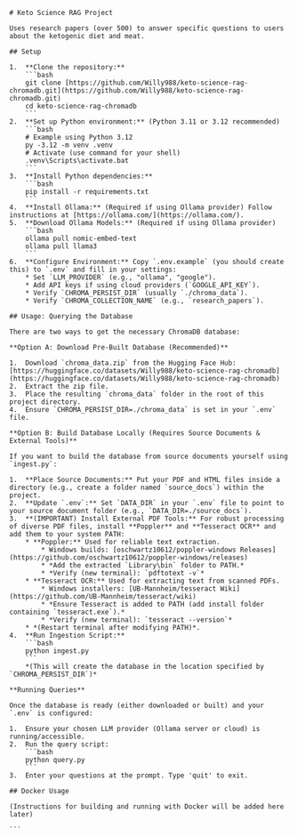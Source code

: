     # Keto Science RAG Project

    Uses research papers (over 500) to answer specific questions to users about the ketogenic diet and meat.

    ## Setup

    1.  **Clone the repository:**
        ```bash
        git clone [https://github.com/Willy988/keto-science-rag-chromadb.git](https://github.com/Willy988/keto-science-rag-chromadb.git)
        cd keto-science-rag-chromadb
        ```
    2.  **Set up Python environment:** (Python 3.11 or 3.12 recommended)
        ```bash
        # Example using Python 3.12
        py -3.12 -m venv .venv
        # Activate (use command for your shell)
        .venv\Scripts\activate.bat
        ```
    3.  **Install Python dependencies:**
        ```bash
        pip install -r requirements.txt
        ```
    4.  **Install Ollama:** (Required if using Ollama provider) Follow instructions at [https://ollama.com/](https://ollama.com/).
    5.  **Download Ollama Models:** (Required if using Ollama provider)
        ```bash
        ollama pull nomic-embed-text
        ollama pull llama3
        ```
    6.  **Configure Environment:** Copy `.env.example` (you should create this) to `.env` and fill in your settings:
        * Set `LLM_PROVIDER` (e.g., "ollama", "google").
        * Add API keys if using cloud providers (`GOOGLE_API_KEY`).
        * Verify `CHROMA_PERSIST_DIR` (usually `./chroma_data`).
        * Verify `CHROMA_COLLECTION_NAME` (e.g., `research_papers`).

    ## Usage: Querying the Database

    There are two ways to get the necessary ChromaDB database:

    **Option A: Download Pre-Built Database (Recommended)**

    1.  Download `chroma_data.zip` from the Hugging Face Hub: [https://huggingface.co/datasets/Willy988/keto-science-rag-chromadb](https://huggingface.co/datasets/Willy988/keto-science-rag-chromadb)
    2.  Extract the zip file.
    3.  Place the resulting `chroma_data` folder in the root of this project directory.
    4.  Ensure `CHROMA_PERSIST_DIR=./chroma_data` is set in your `.env` file.

    **Option B: Build Database Locally (Requires Source Documents & External Tools)**

    If you want to build the database from source documents yourself using `ingest.py`:

    1.  **Place Source Documents:** Put your PDF and HTML files inside a directory (e.g., create a folder named `source_docs`) within the project.
    2.  **Update `.env`:** Set `DATA_DIR` in your `.env` file to point to your source document folder (e.g., `DATA_DIR=./source_docs`).
    3.  **(IMPORTANT) Install External PDF Tools:** For robust processing of diverse PDF files, install **Poppler** and **Tesseract OCR** and add them to your system PATH:
        * **Poppler:** Used for reliable text extraction.
            * Windows builds: [oschwartz10612/poppler-windows Releases](https://github.com/oschwartz10612/poppler-windows/releases)
            * *Add the extracted `Library\bin` folder to PATH.*
            * *Verify (new terminal): `pdftotext -v`*
        * **Tesseract OCR:** Used for extracting text from scanned PDFs.
            * Windows installers: [UB-Mannheim/tesseract Wiki](https://github.com/UB-Mannheim/tesseract/wiki)
            * *Ensure Tesseract is added to PATH (add install folder containing `tesseract.exe`).*
            * *Verify (new terminal): `tesseract --version`*
        * *(Restart terminal after modifying PATH)*.
    4.  **Run Ingestion Script:**
        ```bash
        python ingest.py
        ```
        *(This will create the database in the location specified by `CHROMA_PERSIST_DIR`)*

    **Running Queries**

    Once the database is ready (either downloaded or built) and your `.env` is configured:

    1.  Ensure your chosen LLM provider (Ollama server or cloud) is running/accessible.
    2.  Run the query script:
        ```bash
        python query.py
        ```
    3.  Enter your questions at the prompt. Type 'quit' to exit.

    ## Docker Usage

    (Instructions for building and running with Docker will be added here later)

    ```
